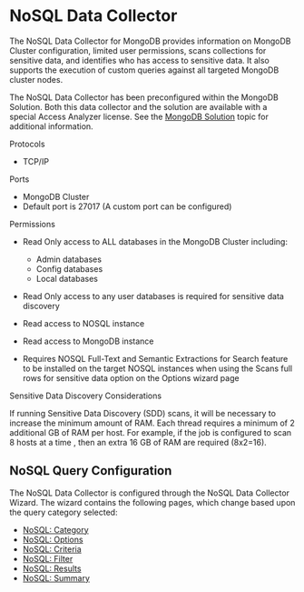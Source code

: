 # NoSQL Data Collector

The NoSQL Data Collector for MongoDB provides information on MongoDB Cluster configuration, limited
user permissions, scans collections for sensitive data, and identifies who has access to sensitive
data. It also supports the execution of custom queries against all targeted MongoDB cluster nodes.

The NoSQL Data Collector has been preconfigured within the MongoDB Solution. Both this data
collector and the solution are available with a special Access Analyzer license. See the
[MongoDB Solution](/docs/accessanalyzer/12.0/solutions/databases/mongodb/overview.md) topic for additional
information.

Protocols

- TCP/IP

Ports

- MongoDB Cluster
- Default port is 27017 (A custom port can be configured)

Permissions

- Read Only access to ALL databases in the MongoDB Cluster including:

    - Admin databases
    - Config databases
    - Local databases

- Read Only access to any user databases is required for sensitive data discovery
- Read access to NOSQL instance
- Read access to MongoDB instance
- Requires NOSQL Full-Text and Semantic Extractions for Search feature to be installed on the target
  NOSQL instances when using the Scans full rows for sensitive data option on the Options wizard
  page

Sensitive Data Discovery Considerations

If running Sensitive Data Discovery (SDD) scans, it will be necessary to increase the minimum amount
of RAM. Each thread requires a minimum of 2 additional GB of RAM per host. For example, if the job
is configured to scan 8 hosts at a time , then an extra 16 GB of RAM are required (8x2=16).

## NoSQL Query Configuration

The NoSQL Data Collector is configured through the NoSQL Data Collector Wizard. The wizard contains
the following pages, which change based upon the query category selected:

- [NoSQL: Category](/docs/accessanalyzer/12.0/admin/datacollector/nosql/category.md)
- [NoSQL: Options](/docs/accessanalyzer/12.0/admin/datacollector/nosql/options.md)
- [NoSQL: Criteria](/docs/accessanalyzer/12.0/admin/datacollector/nosql/criteria.md)
- [NoSQL: Filter](/docs/accessanalyzer/12.0/admin/datacollector/nosql/filter.md)
- [NoSQL: Results](/docs/accessanalyzer/12.0/admin/datacollector/nosql/results.md)
- [NoSQL: Summary](/docs/accessanalyzer/12.0/admin/datacollector/nosql/summary.md)
